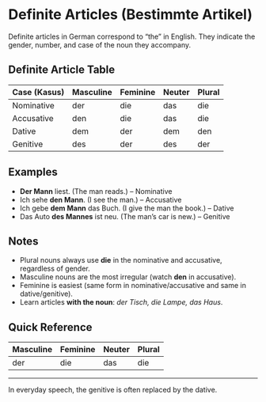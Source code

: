 # Definite Articles (Bestimmte Artikel)

Definite articles in German correspond to “the” in English. They indicate the gender, number, and case of the noun they accompany.

## Definite Article Table

| Case (Kasus) | Masculine | Feminine | Neuter | Plural |
|--------------|-----------|----------|--------|--------|
| Nominative   | der       | die      | das    | die    |
| Accusative   | den       | die      | das    | die    |
| Dative       | dem       | der      | dem    | den    |
| Genitive     | des       | der      | des    | der    |

## Examples

- **Der Mann** liest. (The man reads.) – Nominative
- Ich sehe **den Mann**. (I see the man.) – Accusative
- Ich gebe **dem Mann** das Buch. (I give the man the book.) – Dative
- Das Auto **des Mannes** ist neu. (The man’s car is new.) – Genitive

## Notes

- Plural nouns always use **die** in the nominative and accusative, regardless of gender.
- Masculine nouns are the most irregular (watch **den** in accusative).
- Feminine is easiest (same form in nominative/accusative and same in dative/genitive).
- Learn articles **with the noun**: *der Tisch, die Lampe, das Haus*.

## Quick Reference

| Masculine | Feminine | Neuter | Plural |
|-----------|----------|--------|--------|
| der       | die      | das    | die    |

---

In everyday speech, the genitive is often replaced by the dative.
